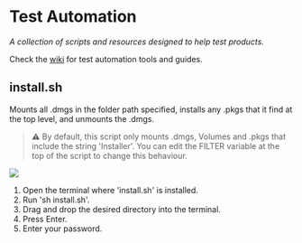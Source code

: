 # Test Automation
*A collection of scripts and resources designed to help test products.*

Check the [wiki](https://github.com/jonathansandman/test-automation/wiki) for test automation tools and guides.

## install.sh

Mounts all .dmgs in the folder path specified, installs any .pkgs that it find at the top level, and unmounts the .dmgs.

> :warning: By default, this script only mounts .dmgs, Volumes and .pkgs that include the string 'Installer'. You can edit the FILTER variable at the top of the script to change this behaviour.

![](gifs/install.gif)

1. Open the terminal where 'install.sh' is installed.
1. Run 'sh install.sh'.
1. Drag and drop the desired directory into the terminal.
1. Press Enter.
1. Enter your password.
